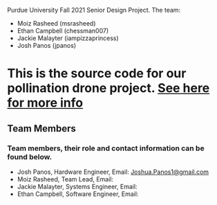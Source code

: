 Purdue University Fall 2021 Senior Design Project.
The team:
 - Moiz Rasheed (msrasheed)
 - Ethan Campbell (chessman007)
 - Jackie Malayter (iampizzaprincess)
 - Josh Panos (jpanos)
 
This is the source code for our pollination drone project. 
[See here for more info](http://jpanos.github.io/ECE-477)
=======
## Team Members

### Team members, their role and contact information can be found below. 
  - Josh Panos, Hardware Engineer, Email: Joshua.Panos1@gmail.com
  - Moiz Rasheed, Team Lead, Email:
  - Jackie Malayter, Systems Engineer, Email:
  - Ethan Campbell, Software Engineer, Email:
